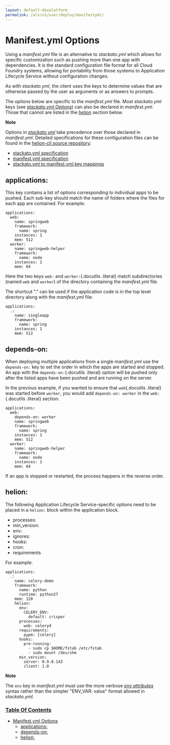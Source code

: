 ```yaml
---
layout: default-devplatform
permalink: /als/v1/user/deploy/manifestyml/
---
```

<!--PUBLISHED-->

Manifest.yml Options[](#manifest-yml-options "Permalink to this headline")
===========================================================================

Using a *manifest.yml* file is an alternative to *stackato.yml* which
allows for specific customization such as pushing more than one app
with dependencies. It is the standard configuration file format for all
Cloud Foundry systems, allowing for portability from those systems to
Application Lifecycle Service without configuration changes.

As with *stackato.yml*, the client uses the keys to determine values
that are otherwise passed by the user as arguments or as answers to
prompts.

The options below are specific to the *manifest.yml* file. Most
*stackato.yml* keys (see [*stackato.yml
Options*](/als/v1/user/deploy/stackatoyml/#stackato-yml)) can also be declared in
*manifest.yml*. Those that cannot are listed in the
[*helion*](#manifest-yml-helion) section below.

**Note**

Options in [*stackato.yml*](/als/v1/user/deploy/stackatoyml/#stackato-yml) take
precedence over those declared in *manifest.yml*. Detailed
specifications for these configuration files can be found in the
[helion-cli source
repository](https://github.com/HP/helion-cli/):

-   [stackato.yml
    specification](https://github.com/ActiveState/helion-cli/blob/master/doc/stackato.yml.txt)
-   [manifest.yml
    specification](https://github.com/ActiveState/helion-cli/blob/master/doc/manifest.yml.txt)
-   [stackato.yml to manifest.yml key
    mappings](https://github.com/ActiveState/helion-cli/blob/master/doc/helion-2-manifest.txt)

applications:[](#applications "Permalink to this headline")
------------------------------------------------------------

This key contains a list of options corresponding to individual apps to
be pushed. Each sub-key should match the name of folders where the files
for each app are contained. For example:

    applications:
      web:
        name: springweb
        framework:
          name: spring
        instances: 1
        mem: 512
      worker:
        name: springweb-helper
        framework:
          name: node
        instances: 1
        mem: 64

Here the two keys `web:` and `worker:`{.docutils
.literal} match subdirectories (named `web` and
`worker`) of the directory containing the
*manifest.yml* file.

The shortcut "." can be used if the application code is in the top level
directory along with the *manifest.yml* file:

    applications:
      .:
        name: singleapp
        framework:
          name: spring
        instances: 1
        mem: 512

depends-on:[](#depends-on "Permalink to this headline")
--------------------------------------------------------

When deploying multiple applications from a single *manifest.yml* use
the `depends-on:` key to set the order in which the
apps are started and stopped. An app with the `depends-on:`{.docutils
.literal} option will be pushed only after the listed apps have been
pushed and are running on the server.

In the previous example, if you wanted to ensure that `web`{.docutils
.literal} was started before `worker`, you would add
`depends-on: worker` in the `web:`{.docutils
.literal} section:

    applications:
      web:
        depends-on: worker
        name: springweb
        framework:
          name: spring
        instances: 1
        mem: 512
      worker:
        name: springweb-helper
        framework:
          name: node
        instances: 1
        mem: 64

If an app is stopped or restarted, the process happens in the reverse
order.

helion:[](#helion "Permalink to this headline")
----------------------------------------------------

The following Application Lifecycle Service-specific options need to be placed in a
`helion:` block within the application block.

-   processes:
-   min\_version:
-   env:
-   ignores:
-   hooks:
-   cron:
-   requirements

For example:

    applications:
      .:
        name: celery-demo
        framework:
          name: python
          runtime: python27
        mem: 128
        helion:
          env:
            CELERY_ENV:
              default: crisper
          processes:
            web: celeryd
          requirements:
            pypm: [celery]
          hooks:
            pre-running:
              - sudo cp $HOME/fstab /etc/fstab
              - sudo mount /dev/shm
          min_version:
            server: 0.9.0.143
            client: 1.0

**Note**

The `env` key in *manifest.yml* must use the more
verbose [*env attributes*](/als/v1/user/deploy/stackatoyml/#stackato-yml-env-attributes)
syntax rather than the simpler "ENV\_VAR: value" format allowed in
*stackato.yml*.

### [Table Of Contents](/als/v1/index-2/)

-   [Manifest.yml Options](#)
    -   [applications:](#applications)
    -   [depends-on:](#depends-on)
    -   [helion:](#helion)

